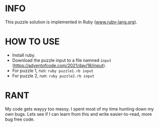 # INFO
This puzzle solution is implemented in Ruby (www.ruby-lang.org).

# HOW TO USE
- Install ruby.
- Download the puzzle input to a file namned `input` (https://adventofcode.com/2021/day/18/input).
- For puzzle 1, run: `ruby puzzle1.rb input`
- For puzzle 2, run: `ruby puzzle2.rb input`

# RANT
My code gets wayyy too messy. I spent most of my time hunting down my own bugs.
Lets see if I can learn from this and write easier-to-read, more bug free code.
